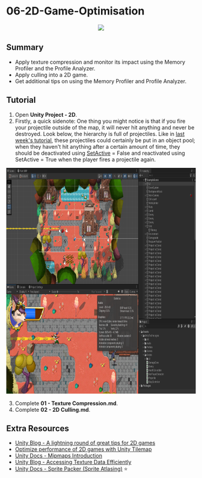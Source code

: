 # 06-2D-Game-Optimisation
<div align="center">
  <a href="Images\Working Culling.gif" target="_blank">
    <img src="Images\Working Culling.gif" style="height:500px;"/>
  </a>
</div>

## Summary
- Apply texture compression and monitor its impact using the Memory Profiler and the Profile Analyzer.
- Apply culling into a 2D game.
- Get additional tips on using the Memory Profiler and Profile Analyzer.

## Tutorial
1. Open **Unity Project - 2D**.
2. Firstly, a quick sidenote: One thing you might notice is that if you fire your projectile outside of the map, it will never hit anything and never be destroyed. Look below, the hierarchy is full of projectiles. Like in [last week's tutorial](https://github.com/danmilneusw/05-Garbage-Collection/), these projectiles could certainly be put in an object pool; when they haven't hit anything after a certain amount of time, they should be deactivated using [SetActive](https://docs.unity3d.com/ScriptReference/GameObject.SetActive.html) = False and reactivated using SetActive = True when the player fires a projectile again.

<div align="center">
  <a href="Images\Projectiles.png" target="_blank">
    <img src="Images\Projectiles.png" style="height:600px;"/>
  </a>
</div>

3. Complete **01 - Texture Compression.md**.
4. Complete **02 - 2D Culling.md**.

## Extra Resources
- [Unity Blog - A lightning round of great tips for 2D games](https://blog.unity.com/games/a-lightning-round-of-great-tips-for-2d-games)
- [Optimize performance of 2D games with Unity Tilemap](https://unity.com/how-to/optimize-performance-2d-games-unity-tilemap)
- [Unity Docs - Mipmaps Introduction](https://docs.unity3d.com/Manual/texture-mipmaps-introduction.html)
- [Unity Blog - Accessing Texture Data Efficiently](https://blog.unity.com/engine-platform/accessing-texture-data-efficiently)
- [Unity Docs - Sprite Packer (Sprite Atlasing)](https://docs.unity3d.com/540/Documentation/Manual/SpritePacker.html) ⭐